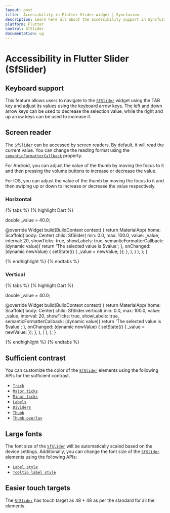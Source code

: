 ```yaml
---
layout: post
title:  Accessibility in Flutter Slider widget | Syncfusion
description: Learn here all about the accessibility support in Syncfusion Flutter Slider (SfSlider) widget and how to customize the text.
platform: Flutter
control: SfSlider
documentation: ug
---
```


# Accessibility in Flutter Slider (SfSlider)

## Keyboard support

This feature allows users to navigate to the [`SfSlider`](https://pub.dev/documentation/syncfusion_flutter_sliders/latest/sliders/SfSlider-class.html) widget using the TAB key and adjust its values using the keyboard arrow keys. The left and down arrow keys can be used to decrease the selection value, while the right and up arrow keys can be used to increase it.

## Screen reader

The [`SfSlider`](https://pub.dev/documentation/syncfusion_flutter_sliders/latest/sliders/SfSlider-class.html) can be accessed by screen readers. By default, it will read the current value. You can change the reading format using the [`semanticFormatterCallback`](https://pub.dev/documentation/syncfusion_flutter_sliders/latest/sliders/SfSlider/semanticFormatterCallback.html) property.

For Android, you can adjust the value of the thumb by moving the focus to it and then pressing the volume buttons to increase or decrease the value.

For iOS, you can adjust the value of the thumb by moving the focus to it and then swiping up or down to increase or decrease the value respectively.

### Horizontal

{% tabs %}
{% highlight Dart %}

double _value = 40.0;

@override
Widget build(BuildContext context) {
    return MaterialApp(
      home: Scaffold(
          body: Center(
            child: SfSlider(
              min: 0.0,
              max: 100.0,
              value: _value,
              interval: 20,
              showTicks: true,
              showLabels: true,
              semanticFormatterCallback: (dynamic value){
                return 'The selected value is $value';
              },
              onChanged: (dynamic newValue) {
                setState(() {
                  _value = newValue;
                });
              },
            ),
          )
      ),
   );
}

{% endhighlight %}
{% endtabs %}

### Vertical

{% tabs %}
{% highlight Dart %}

double _value = 40.0;

@override
Widget build(BuildContext context) {
    return MaterialApp(
      home: Scaffold(
          body: Center(
            child: SfSlider.vertical(
              min: 0.0,
              max: 100.0,
              value: _value,
              interval: 20,
              showTicks: true,
              showLabels: true,
              semanticFormatterCallback: (dynamic value){
                return 'The selected value is $value';
              },
              onChanged: (dynamic newValue) {
                setState(() {
                  _value = newValue;
                });
              },
            ),
          )
      ),
   );
}

{% endhighlight %}
{% endtabs %}

## Sufficient contrast

You can customize the color of the [`SfSlider`](https://pub.dev/documentation/syncfusion_flutter_sliders/latest/sliders/SfSlider-class.html) elements using the following APIs for the sufficient contrast.

* [`Track`](https://help.syncfusion.com/flutter/slider/track#track-color)
* [`Major ticks`](https://help.syncfusion.com/flutter/slider/ticks#major-ticks-color)
* [`Minor ticks`](https://help.syncfusion.com/flutter/slider/ticks#minor-ticks-color)
* [`Labels`](https://help.syncfusion.com/flutter/slider/labels-and-divider#show-labels)
* [`Dividers`](https://help.syncfusion.com/flutter/slider/labels-and-divider#show-dividers)
* [`Thumb`](https://help.syncfusion.com/flutter/slider/thumb-and-overlay#thumb-color)
* [`Thumb overlay`](https://help.syncfusion.com/flutter/slider/thumb-and-overlay#thumb-overlay-color)

## Large fonts

The font size of the [`SfSlider`](https://pub.dev/documentation/syncfusion_flutter_sliders/latest/sliders/SfSlider-class.html) will be automatically scaled based on the device settings. Additionally, you can change the font size of the [`SfSlider`](https://pub.dev/documentation/syncfusion_flutter_sliders/latest/sliders/SfSlider-class.html) elements using the following APIs:

* [`Label style`](https://help.syncfusion.com/flutter/slider/labels-and-divider#label-style)
* [`Tooltip label style`](https://help.syncfusion.com/flutter/slider/tooltip#tooltip-label-style)

## Easier touch targets

The [`SfSlider`](https://pub.dev/documentation/syncfusion_flutter_sliders/latest/sliders/SfSlider-class.html) has touch target as 48 * 48 as per the standard for all the elements.
